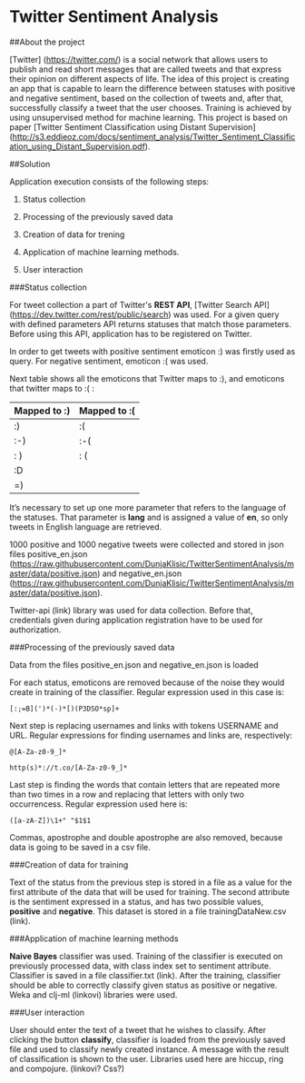 # Twitter Sentiment Analysis

##About the project

[Twitter] (https://twitter.com/) is a social network that allows users to publish and read short messages that are called tweets and that express their opinion on different aspects of life. The idea of this project is creating an app that is capable to learn the difference between statuses with positive and negative sentiment, based on the collection of tweets and, after that, successfully classify a tweet that the user chooses. Training is achieved by using unsupervised method for machine learning.
This project is based on paper  [Twitter Sentiment Classification using Distant Supervision] (http://s3.eddieoz.com/docs/sentiment_analysis/Twitter_Sentiment_Classification_using_Distant_Supervision.pdf). 

##Solution

Application execution consists of the following steps:

1.	Status collection

2.	Processing of the previously saved data

3.	Creation of data for trening

4.	Application of machine learning methods.

5.	User interaction

###Status collection

For tweet collection a part of Twitter's **REST API**, [Twitter Search API] (https://dev.twitter.com/rest/public/search) was used. For a given query with defined parameters API returns statuses that match those parameters. Before using this API, application has to be registered on Twitter.
 
In order to get tweets with positive sentiment emoticon :) was firstly used as query. For negative sentiment, emoticon :( was used.

Next table shows all the emoticons that Twitter maps to :), and emoticons that twitter maps to :( :


| Mapped to :)  | Mapped to :( |
| ------------- | ------------- |
| :)  | :(  |
| :-)  | :-(  |
| : )  | : (  |
| :D  |   |
| =)  |   |


It’s necessary to set up one more parameter that refers to the language of the statuses. That parameter is **lang** and is assigned a value of **en**, so only tweets in English language are retrieved.

1000 positive and 1000 negative tweets were collected and stored in json files positive_en.json (https://raw.githubusercontent.com/DunjaKlisic/TwitterSentimentAnalysis/master/data/positive.json) and negative_en.json (https://raw.githubusercontent.com/DunjaKlisic/TwitterSentimentAnalysis/master/data/positive.json).

Twitter-api (link) library was used for data collection. Before that, credentials given during application registration have to be used for authorization.

###Processing of the previously saved data

Data from the files positive_en.json and negative_en.json is loaded

For each status, emoticons are removed because of the noise they would create in training of the classifier. Regular expression used in this case is:
```
[:;=B](')*(-)*[)(P3DSO*sp]+
```
Next step is replacing usernames and links with tokens USERNAME and URL. Regular expressions for finding usernames and links are, respectively:
```
@[A-Za-z0-9_]*

http(s)*://t.co/[A-Za-z0-9_]*
```
Last step is finding the words that contain letters that are repeated more than two times in a row and replacing that letters with only two occurrencess. Regular expression used here is:
```
([a-zA-Z])\1+" "$1$1
```
Commas, apostrophe and double apostrophe are also removed, because data is going to be saved in a csv file.

###Creation of data for training

Text of the status from the previous step is stored in a file as a value for the first attribute of the data that will be used for training. The second attribute is the sentiment expressed in a status, and has two possible values, **positive** and **negative**. This dataset is stored in a file trainingDataNew.csv (link).

###Application of machine learning methods

**Naive Bayes** classifier was used. Training of the classifier is executed on previously processed data, with class index set to sentiment attribute. Classifier is saved in a file classifier.txt (link). After the training, classifier should be able to correctly classify given status as positive or negative. Weka and clj-ml (linkovi) libraries were used.

###User interaction

User should enter the text of a tweet that he wishes to classify. After clicking the button **classify**, classifier is loaded from the previously saved file and used to classify newly created instance. A message with the result of classification is shown to the user. Libraries used here are hiccup, ring and compojure. (linkovi? Css?)
